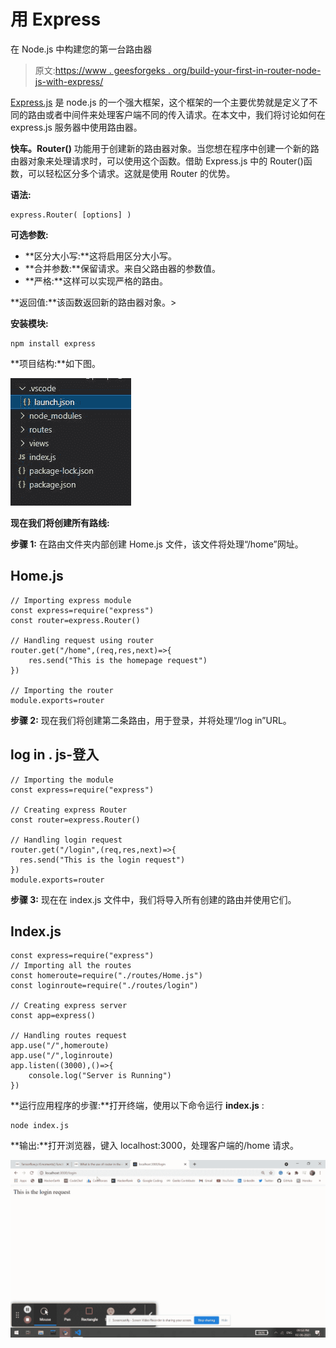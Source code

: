 # 用 Express

在 Node.js 中构建您的第一台路由器

> 原文:[https://www . geesforgeks . org/build-your-first-in-router-node-js-with-express/](https://www.geeksforgeeks.org/build-your-first-router-in-node-js-with-express/)

[Express.js](https://www.geeksforgeeks.org/working-of-express-js-middleware-and-its-benefits/) 是 node.js 的一个强大框架，这个框架的一个主要优势就是定义了不同的路由或者中间件来处理客户端不同的传入请求。在本文中，我们将讨论如何在 express.js 服务器中使用路由器。

**快车。Router()** 功能用于创建新的路由器对象。当您想在程序中创建一个新的路由器对象来处理请求时，可以使用这个函数。借助 Express.js 中的 Router()函数，可以轻松区分多个请求。这就是使用 Router 的优势。

**语法:**

```
express.Router( [options] )
```

**可选参数:**

*   **区分大小写:**这将启用区分大小写。
*   **合并参数:**保留请求。来自父路由器的参数值。
*   **严格:**这样可以实现严格的路由。

**返回值:**该函数返回新的路由器对象。>

**安装模块:**

```
npm install express
```

**项目结构:**如下图。

![](img/f09bf3bc101970f33ef36a9d7c1a9987.png)

**现在我们将创建所有路线:**

**步骤 1:** 在路由文件夹内部创建 Home.js 文件，该文件将处理“/home”网址。

## Home.js

```
// Importing express module
const express=require("express")
const router=express.Router()

// Handling request using router
router.get("/home",(req,res,next)=>{
    res.send("This is the homepage request")
})

// Importing the router
module.exports=router
```

**步骤 2:** 现在我们将创建第二条路由，用于登录，并将处理“/log in”URL。

## log in . js-登入

```
// Importing the module
const express=require("express")

// Creating express Router
const router=express.Router()

// Handling login request
router.get("/login",(req,res,next)=>{
  res.send("This is the login request")
})
module.exports=router
```

**步骤 3:** 现在在 index.js 文件中，我们将导入所有创建的路由并使用它们。

## Index.js

```
const express=require("express")
// Importing all the routes
const homeroute=require("./routes/Home.js")
const loginroute=require("./routes/login")

// Creating express server
const app=express()

// Handling routes request
app.use("/",homeroute)
app.use("/",loginroute)
app.listen((3000),()=>{
    console.log("Server is Running")
})
```

**运行应用程序的步骤:**打开终端，使用以下命令运行 **index.js** :

```
node index.js
```

**输出:**打开浏览器，键入 localhost:3000，处理客户端的/home 请求。

![](img/534776c85cd625fcc36b8b7fba077443.png)